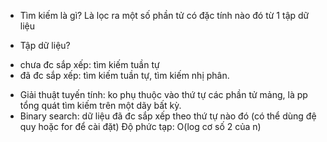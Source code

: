 + Tìm kiếm là gì?
Là lọc ra một số phần tử có đặc tính nào đó từ 1 tập dữ liệu

+ Tập dữ liệu?
- chưa đc sắp xếp: tìm kiếm tuần tự
- đã đc sắp xếp: tìm kiếm tuần tự, tìm kiếm nhị phân.

+ Giải thuật tuyến tính: ko phụ thuộc vào thứ tự các phần tử mảng, là pp tổng quát tìm kiếm trên một dãy bất kỳ.
+ Binary search: dữ liệu đã đc sắp xếp theo thứ tự nào đó (có thể dùng đệ quy hoặc for để cài đặt)
  Độ phức tạp: O(log cơ số 2 của n)
